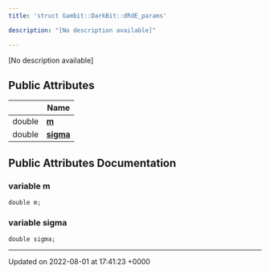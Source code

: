 ```yaml
---
title: 'struct Gambit::DarkBit::dRdE_params'

description: "[No description available]"

---
```









[No description available]

## Public Attributes

|                | Name           |
| -------------- | -------------- |
| double | **[m](/documentation/code/darkbit_development/classes/structgambit_1_1darkbit_1_1drde__params/#variable-m)**  |
| double | **[sigma](/documentation/code/darkbit_development/classes/structgambit_1_1darkbit_1_1drde__params/#variable-sigma)**  |

## Public Attributes Documentation

### variable m

```
double m;
```


### variable sigma

```
double sigma;
```


-------------------------------

Updated on 2022-08-01 at 17:41:23 +0000
